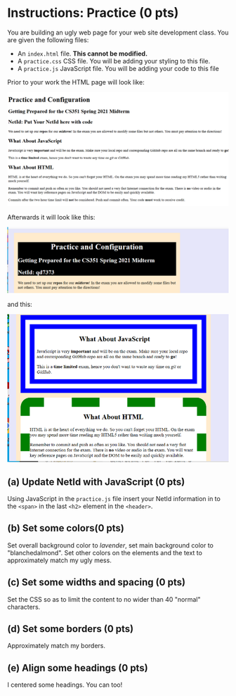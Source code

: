 # Instructions: Practice (0 pts)

You are building an ugly web page for your web site development class. You are given the following files:

* An `index.html` file. **This cannot be modified.**
* A `practice.css` CSS file. You will be adding your styling to this file.
* A `practice.js` JavaScript file. You will be adding your code to this file

Prior to your work the HTML page will look like:

![prior to work](prior.png)

Afterwards it will look like this:

![ugly page part 1](result1.png)

and this:

![ugly page part 2](result2.png)

## (a) Update NetId with JavaScript (0 pts)

Using JavaScript in the `practice.js` file insert your NetId information in to the `<span>` in the last `<h2>` element in the `<header>`.

## (b) Set some colors(0 pts)

Set overall background color to *lavender*, set main background color to "blanchedalmond". Set other colors on the elements and the text to approximately match my ugly mess. 


## (c) Set some widths and spacing (0 pts)

Set the CSS so as to limit the content to no wider than 40 "normal" characters.

## (d) Set some borders (0 pts)

Approximately match my borders.

## (e) Align some headings (0 pts)

I centered some headings. You can too!


